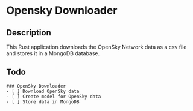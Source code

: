 # Opensky Downloader

## Description

This Rust application downloads the OpenSky Network data as a csv file and stores it in a MongoDB database.

## Todo

```tasklist
### OpenSky Downloader
- [ ] Download OpenSky data
- [ ] Create model for OpenSky data
- [ ] Store data in MongoDB
```
